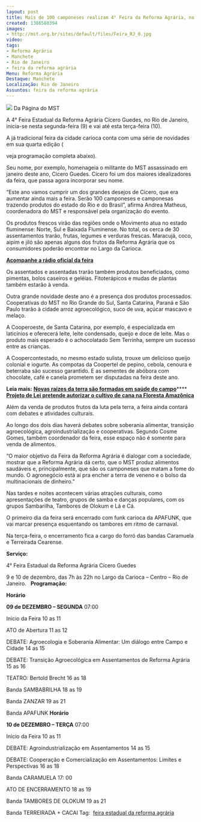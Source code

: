 ```yaml
---
layout: post
title: Mais de 100 camponeses realizam 4° Feira da Reforma Agrária, no Rio
created: 1386588394
images:
- http://mst.org.br/sites/default/files/Feira_RJ_0.jpg
video: 
tags:
- Reforma Agrária
- Manchete
- Rio de Janeiro
- feira da reforma agrária
Menu: Reforma Agrária
Destaque: Manchete
Localização: Rio de Janeiro
Assuntos: feira da reforma agrária
---
```



![](http://mst.org.br/sites/default/files/Feira_RJ_0.jpg)
Da Página do MST

A 4° Feira Estadual da Reforma Agrária Cícero Guedes, no Rio de Janeiro, inicia-se nesta segunda-feira (9) e vai até esta terça-feira (10). 


A já tradicional feira da cidade carioca conta com uma série de novidades em sua quarta edição (

veja programação completa abaixo).


Seu nome, por exemplo, homenageia o militante do MST assassinado em janeiro deste ano, Cícero Guedes. Cícero foi um dos maiores idealizadores da feira, que passa agora incorporar seu nome.


“Este ano vamos cumprir um dos grandes desejos de Cícero, que era aumentar ainda mais a feira. Serão 100 camponeses e camponesas trazendo produtos do estado do Rio e do Brasil”, afirma Andrea Matheus, coordenadora do MST e responsável pela organização do evento.


Os produtos frescos virão das regiões onde o Movimento atua no estado fluminense: Norte, Sul e Baixada Fluminense. No total, os cerca de 30 assentamentos trarão, frutas, legumes e verduras frescas. Maracujá, coco, aipim e jiló são apenas alguns dos frutos da Reforma Agrária que os consumidores poderão encontrar no Largo da Carioca. 


[**Acompanhe a rádio oficial da feira**](http://www.ustream.tv/channel/radio-levante-na-feira-da-reforma-agraria)

Os assentados e assentadas trarão também produtos beneficiados, como pimentas, bolos caseiros e geléias. Fitoterápicos e mudas de plantas também estarão à venda.


Outra grande novidade deste ano é a presença dos produtos processados. Cooperativas do MST no Rio Grande do Sul, Santa Catarina, Paraná e São Paulo trarão à cidade arroz agroecológico, suco de uva, açúcar mascavo e melaço. 


A Cooperoeste, de Santa Catarina, por exemplo, é especializada em laticínios e oferecerá leite, leite condensado, queijo e doce de leite. Mas o produto mais esperado é o achocolatado Sem Terrinha, sempre um sucesso entre as crianças.


A Coopercontestado, no mesmo estado sulista, trouxe um delicioso queijo colonial e iogurte. As compotas da Coopertel de pepino, cebola, cenoura e beterraba são sucesso garantido. E as sementes de abóbora com chocolate, café e canela prometem ser disputadas na feira deste ano.


**Leia mais:**
[**Novas raízes da terra são formadas em saúde do campo**](http://www.mst.org.br/node/15523)****
[**Projeto de Lei pretende autorizar o cultivo de cana na Floresta Amazônica**](http://www.mst.org.br/node/15520)

Além da venda de produtos frutos da luta pela terra, a feira ainda contará com debates e atividades culturais.


Ao longo dos dois dias haverá debates sobre soberania alimentar, transição agroecológica, agroindustrialização e cooperativas. Segundo Cosme Gomes, também coordenador da feira, esse espaço não é somente para venda de alimentos.


“O maior objetivo da Feira da Reforma Agrária é dialogar com a sociedade, mostrar que a Reforma Agrária dá certo, que o MST produz alimentos saudáveis e, principalmente, que são os camponeses que matam a fome do mundo. O agronegócio está aí pra encher a terra de veneno e o bolso da multinacionais de dinheiro.”


Nas tardes e noites acontecem várias atrações culturais, como apresentações de teatro, grupos de samba e danças populares, com os grupos Sambarilha, Tambores de Olokum e Lá e Cá. 


O primeiro dia da feira será encerrado com funk carioca da APAFUNK, que vai marcar presença esquentando os tambores em ritmo de carnaval. 


Na terça-feira, o encerramento fica a cargo do forró das bandas Caramuela e Terreirada Cearense.


**Serviço:**

4° Feira Estadual da Reforma Agrária Cícero Guedes


9 e 10 de dezembro, das 7h às 22h no Largo da Carioca – Centro – Rio de Janeiro.
 
**Programação:** 

**Horário** 

**09 de DEZEMBRO – SEGUNDA**
07:00 

Inicio da Feira
10 as 11 

ATO de Abertura
11 as 12 

DEBATE: Agroecologia e Soberania Alimentar: Um diálogo entre Campo e  Cidade
14 as 15 

DEBATE: Transição Agroecológica em Assentamentos de Reforma  Agrária
15 as 16 

TEATRO: Bertold Brecht
16 as 18 

Banda SAMBABRILHA
18 as 19 

Banda ZANZAR
19 as 21 

Banda APAFUNK
**Horário** 

**10 de DEZEMBRO – TERÇA**
07:00 

Inicio da Feira
10 as 11 

DEBATE: Agroindustrialização em Assentamentos
14 as 15 

DEBATE: Cooperação e Comercialização em Assentamentos: Limites e  Perspectivas
16 as 18 

Banda CARAMUELA
17: 00 

ATO DE ENCERRAMENTO
18 as 19 

Banda TAMBORES DE OLOKUM
[]()19 as 21 

Banda TERREIRADA + CACAI
Tag: 
[feira estadual da reforma agrária](http://boletimmstrj.mst.org.br/temas/feira-estadual-da-reforma-agraria/)
 
